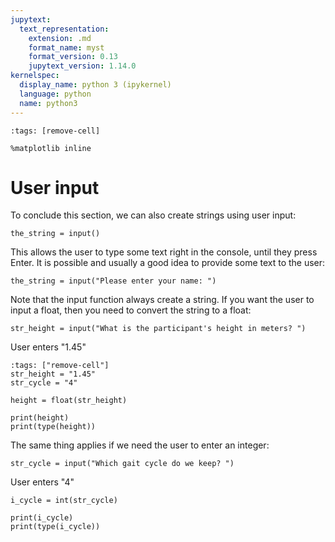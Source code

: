 ```yaml
---
jupytext:
  text_representation:
    extension: .md
    format_name: myst
    format_version: 0.13
    jupytext_version: 1.14.0
kernelspec:
  display_name: python 3 (ipykernel)
  language: python
  name: python3
---
```


```{code-cell} ipython3
:tags: [remove-cell]

%matplotlib inline
```

# User input

To conclude this section, we can also create strings using user input:

```
the_string = input()
```

This allows the user to type some text right in the console, until they press Enter. It is possible and usually a good idea to provide some text to the user:

```
the_string = input("Please enter your name: ")
```

Note that the input function always create a string. If you want the user to input a float, then you need to convert the string to a float:

```
str_height = input("What is the participant's height in meters? ")
```

User enters "1.45"

```{code-cell}
:tags: ["remove-cell"]
str_height = "1.45"
str_cycle = "4"
```

```{code-cell}
height = float(str_height)

print(height)
print(type(height))
```

The same thing applies if we need the user to enter an integer:

```
str_cycle = input("Which gait cycle do we keep? ")
```

User enters "4"

```{code-cell}
i_cycle = int(str_cycle)

print(i_cycle)
print(type(i_cycle))
```
